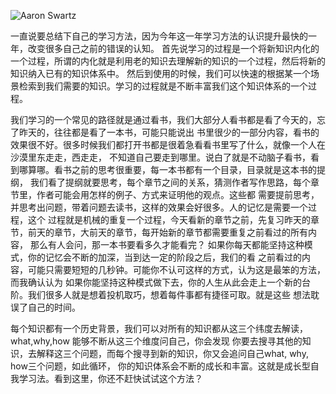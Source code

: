
![Aaron Swartz](https://github.com/younghz/Markdown/raw/master/resource/Aaron_Swartz.jpg)

一直说要总结下自己的学习方法，因为今年这一年学习方法的认识提升最快的一年，改变很多自己之前的错误的认知。
首先说学习的过程是一个将新知识内化的一个过程，所谓的内化就是利用老的知识去理解新的知识的一个过程，然后将新的知识纳入已有的知识体系中。
然后到使用的时候，我们可以快速的根据某一个场景检索到我们需要的知识。学习的过程就是不断丰富我们这个知识体系的一个过程。

我们学习的一个常见的路径就是通过看书，我们大部分人看书都是看了今天的，忘了昨天的，往往都是看了一本书，可能只能说出
书里很少的一部分内容，看书的效果很不好。很多时候我们都打开书都是很着急看看书里写了什么，就像一个人在沙漠里东走走，西走走，
不知道自己要走到哪里。说白了就是不动脑子看书，看到哪算哪。看书之前的思考很重要，每一本书都有一个目录，目录就是这本书的提纲，
我们看了提纲就要思考，每个章节之间的关系，猜测作者写作思路，每个章节里，作者可能会用怎样的例子、方式来证明他的观点。这些都
需要提前思考，并思考出问题，带着问题去读书，这样的效果会好很多。人的记忆是需要一个过程，这个
过程就是机械的重复一个过程，今天看新的章节之前，先复习昨天的章节，前天的章节，大前天的章节，每开始新的章节都需要重复之前看过的所有内容，
那么有人会问，那一本书要看多久才能看完？ 如果你每天都能坚持这种模式，你的记忆会不断的加深，当到达一定的阶段之后，我们的看
之前看过的内容，可能只需要短短的几秒钟。可能你不认可这样的方式，认为这是最笨的方法，而我确认认为
如果你能坚持这种模式做下去，你的人生从此会走上一个新的台阶。我们很多人就是想着投机取巧，想着每件事都有捷径可取。就是这些
想法耽误了自己的时间。

每个知识都有一个历史背景，我们可以对所有的知识都从这三个纬度去解读，what,why,how 能够不断从这三个维度问自己，你会发现
你要去搜寻其他的知识，去解释这三个问题，而每个搜寻到新的知识，你又会追问自己what, why, how三个问题，如此循环，
你的知识体系会不断的成长和丰富。这就是成长型自我学习法。看到这里，你还不赶快试试这个方法？

